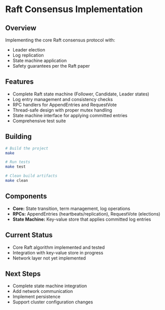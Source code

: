 # Raft Consensus Implementation

## Overview

Implementing the core Raft consensus protocol with:
- Leader election
- Log replication
- State machine application
- Safety guarantees per the Raft paper

## Features

- Complete Raft state machine (Follower, Candidate, Leader states)
- Log entry management and consistency checks
- RPC handlers for AppendEntries and RequestVote
- Thread-safe design with proper mutex handling
- State machine interface for applying committed entries
- Comprehensive test suite

## Building

```bash
# Build the project
make

# Run tests
make test

# Clean build artifacts
make clean
```

## Components

- **Core:** State transition, term management, log operations
- **RPCs:** AppendEntries (heartbeats/replication), RequestVote (elections)
- **State Machine:** Key-value store that applies committed log entries

## Current Status

- Core Raft algorithm implemented and tested
- Integration with key-value store in progress
- Network layer not yet implemented

## Next Steps

- Complete state machine integration
- Add network communication
- Implement persistence
- Support cluster configuration changes